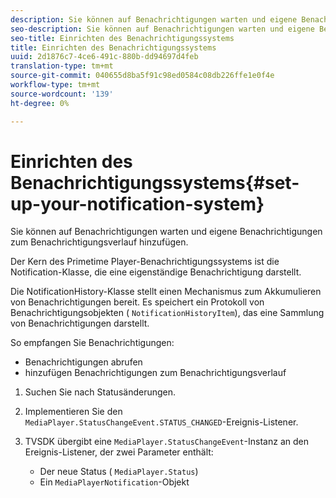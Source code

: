 ```yaml
---
description: Sie können auf Benachrichtigungen warten und eigene Benachrichtigungen zum Benachrichtigungsverlauf hinzufügen.
seo-description: Sie können auf Benachrichtigungen warten und eigene Benachrichtigungen zum Benachrichtigungsverlauf hinzufügen.
seo-title: Einrichten des Benachrichtigungssystems
title: Einrichten des Benachrichtigungssystems
uuid: 2d1876c7-4ce6-491c-880b-dd94697d4feb
translation-type: tm+mt
source-git-commit: 040655d8ba5f91c98ed0584c08db226ffe1e0f4e
workflow-type: tm+mt
source-wordcount: '139'
ht-degree: 0%

---
```



# Einrichten des Benachrichtigungssystems{#set-up-your-notification-system}

Sie können auf Benachrichtigungen warten und eigene Benachrichtigungen zum Benachrichtigungsverlauf hinzufügen.

Der Kern des Primetime Player-Benachrichtigungssystems ist die Notification-Klasse, die eine eigenständige Benachrichtigung darstellt.

Die NotificationHistory-Klasse stellt einen Mechanismus zum Akkumulieren von Benachrichtigungen bereit. Es speichert ein Protokoll von Benachrichtigungsobjekten ( `NotificationHistoryItem`), das eine Sammlung von Benachrichtigungen darstellt.

So empfangen Sie Benachrichtigungen:

* Benachrichtigungen abrufen
* hinzufügen Benachrichtigungen zum Benachrichtigungsverlauf

1. Suchen Sie nach Statusänderungen.
1. Implementieren Sie den `MediaPlayer.StatusChangeEvent.STATUS_CHANGED`-Ereignis-Listener.
1. TVSDK übergibt eine `MediaPlayer.StatusChangeEvent`-Instanz an den Ereignis-Listener, der zwei Parameter enthält:

   * Der neue Status ( `MediaPlayer.Status`)
   * Ein `MediaPlayerNotification`-Objekt

